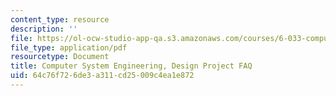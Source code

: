 ```yaml
---
content_type: resource
description: ''
file: https://ol-ocw-studio-app-qa.s3.amazonaws.com/courses/6-033-computer-system-engineering-spring-2018/64c76f726de3a311cd25009c4ea1e872_MIT6_033S18dp_faq.pdf
file_type: application/pdf
resourcetype: Document
title: Computer System Engineering, Design Project FAQ
uid: 64c76f72-6de3-a311-cd25-009c4ea1e872
---
```

